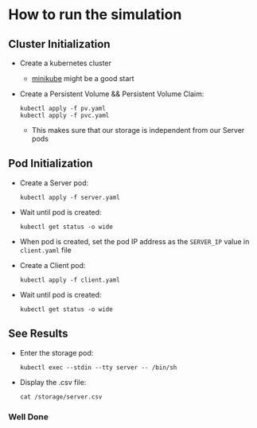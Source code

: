 
# How to run the simulation

## Cluster Initialization

* Create a kubernetes cluster
    * [minikube](https://minikube.sigs.k8s.io/docs/start/) might be a good start

* Create a Persistent Volume && Persistent Volume Claim:
    ```
    kubectl apply -f pv.yaml
    kubectl apply -f pvc.yaml
    ```
    * This makes sure that our storage is independent from our Server pods

## Pod Initialization
* Create a Server pod:
    ```
    kubectl apply -f server.yaml
    ```

* Wait until pod is created:
    ```
    kubectl get status -o wide
    ```

* When pod is created, set the pod IP address as the `SERVER_IP` value in `client.yaml` file

* Create a Client pod:
    ```
    kubectl apply -f client.yaml
    ```

* Wait until pod is created:
    ```
    kubectl get status -o wide
    ```

## See Results
* Enter the storage pod:
    ```
    kubectl exec --stdin --tty server -- /bin/sh
    ```

* Display the .csv file:
    ```
    cat /storage/server.csv
    ```

### Well Done
